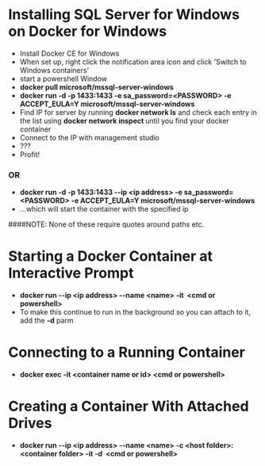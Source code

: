 # Installing SQL Server for Windows on Docker for Windows

* Install Docker CE for Windows
* When set up, right click the notification area icon and click 'Switch to Windows containers'
* start a powershell Window
* **docker pull microsoft/mssql-server-windows**
* **docker run -d -p 1433:1433 -e sa_password=\<PASSWORD> -e ACCEPT_EULA=Y microsoft/mssql-server-windows**
* Find IP for server by running **docker network ls** and check each entry in the list using **docker network inspect <NETWORK ID>** until you find your docker container
* Connect to the IP with management studio
* ???
* Profit!

### OR

* **docker run -d -p 1433:1433 --ip \<ip address> -e sa_password=\<PASSWORD> -e ACCEPT_EULA=Y microsoft/mssql-server-windows**
* ...which will start the container with the specified ip

####NOTE: None of these require quotes around paths etc.

# Starting a Docker Container at Interactive Prompt

* **docker run --ip \<ip address> --name \<name> -it <image name> \<cmd or powershell>**
* To make this continue to run in the background so you can attach to it, add the **-d** parm

# Connecting to a Running Container

* **docker exec -it \<container name or id> \<cmd or powershell>**

# Creating a Container With Attached Drives

* **docker run --ip \<ip address> --name \<name> -c \<host folder>:\<container folder> -it -d <image name> \<cmd or powershell>**
